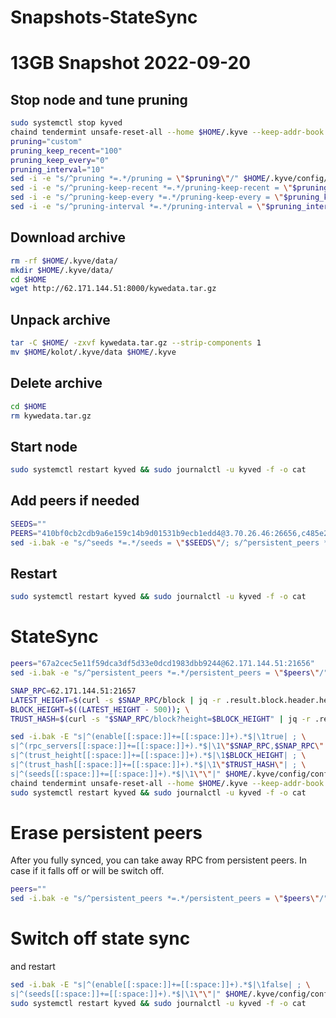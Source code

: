 # Snapshots-StateSync

# 13GB Snapshot 2022-09-20

## Stop node and tune pruning
```bash
sudo systemctl stop kyved
chaind tendermint unsafe-reset-all --home $HOME/.kyve --keep-addr-book
pruning="custom"
pruning_keep_recent="100"
pruning_keep_every="0"
pruning_interval="10"
sed -i -e "s/^pruning *=.*/pruning = \"$pruning\"/" $HOME/.kyve/config/app.toml
sed -i -e "s/^pruning-keep-recent *=.*/pruning-keep-recent = \"$pruning_keep_recent\"/" $HOME/.kyve/config/app.toml
sed -i -e "s/^pruning-keep-every *=.*/pruning-keep-every = \"$pruning_keep_every\"/" $HOME/.kyve/config/app.toml
sed -i -e "s/^pruning-interval *=.*/pruning-interval = \"$pruning_interval\"/" $HOME/.kyve/config/app.toml
```

## Download archive

```bash
rm -rf $HOME/.kyve/data/
mkdir $HOME/.kyve/data/
cd $HOME
wget http://62.171.144.51:8000/kywedata.tar.gz
```
## Unpack archive

```bash
tar -C $HOME/ -zxvf kywedata.tar.gz --strip-components 1
mv $HOME/kolot/.kyve/data $HOME/.kyve
```

## Delete archive

```bash
cd $HOME
rm kywedata.tar.gz
```

## Start node

```bash
sudo systemctl restart kyved && sudo journalctl -u kyved -f -o cat
```

## Add peers if needed 

```bash
SEEDS=""
PEERS="410bf0cb2cdb9a6e159c14b9d01531b9ecb1edd4@3.70.26.46:26656,c485e2b46e16a7e853469ef22dcc436946f92445@116.202.236.115:20656,62278ce4360d7c4b426cd504004496bf25cf2222@88.198.203.118:26656,897621af43a1ab19a9e8439f0d0d725cf6f558ab@80.82.215.243:26656,8f91fcf3970a8390f8afab353a52da220eb27cd2@65.109.13.193:28656,09aae3c348b1fbd6153dc141b733a1e6e3d21b06@5.161.134.175:26656,2b7b524ceb6867f0856df35a5bed2ca300b8fb69@5.189.167.148:26656,45fa92e77f051000342a64b3595f02544ef0d476@157.90.149.248:26656,1070a790adb28f4e39a1ca7961d0fd4ee28f676b@185.202.236.103:49656,3e97e4489e68335c5a69fbdac0d67502079e18ae@5.161.47.249:26656"; \
sed -i.bak -e "s/^seeds *=.*/seeds = \"$SEEDS\"/; s/^persistent_peers *=.*/persistent_peers = \"$PEERS\"/" $HOME/.kyve/config/config.toml
```
## Restart 

```bash
sudo systemctl restart kyved && sudo journalctl -u kyved -f -o cat
```

# StateSync

```bash
peers="67a2cec5e11f59dca3df5d33e0dcd1983dbb9244@62.171.144.51:21656"
sed -i.bak -e "s/^persistent_peers *=.*/persistent_peers = \"$peers\"/" $HOME/.kyve/config/config.toml
```
```bash
SNAP_RPC=62.171.144.51:21657
LATEST_HEIGHT=$(curl -s $SNAP_RPC/block | jq -r .result.block.header.height); \
BLOCK_HEIGHT=$((LATEST_HEIGHT - 500)); \
TRUST_HASH=$(curl -s "$SNAP_RPC/block?height=$BLOCK_HEIGHT" | jq -r .result.block_id.hash)
```
```bash
sed -i.bak -E "s|^(enable[[:space:]]+=[[:space:]]+).*$|\1true| ; \
s|^(rpc_servers[[:space:]]+=[[:space:]]+).*$|\1\"$SNAP_RPC,$SNAP_RPC\"| ; \
s|^(trust_height[[:space:]]+=[[:space:]]+).*$|\1$BLOCK_HEIGHT| ; \
s|^(trust_hash[[:space:]]+=[[:space:]]+).*$|\1\"$TRUST_HASH\"| ; \
s|^(seeds[[:space:]]+=[[:space:]]+).*$|\1\"\"|" $HOME/.kyve/config/config.toml
chaind tendermint unsafe-reset-all --home $HOME/.kyve --keep-addr-book
sudo systemctl restart kyved && sudo journalctl -u kyved -f -o cat
```
# Erase persistent peers 
After you fully synced, you can take away RPC from persistent peers. In case if it falls off or will be switch off.    
```bash
peers=""
sed -i.bak -e "s/^persistent_peers *=.*/persistent_peers = \"$peers\"/" $HOME/.kyve/config/config.toml
```
# Switch off state sync  
and restart
```bash
sed -i.bak -E "s|^(enable[[:space:]]+=[[:space:]]+).*$|\1false| ; \
s|^(seeds[[:space:]]+=[[:space:]]+).*$|\1\"\"|" $HOME/.kyve/config/config.toml
sudo systemctl restart kyved && sudo journalctl -u kyved -f -o cat
```

